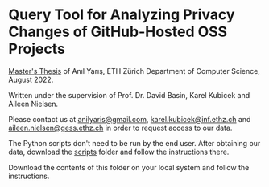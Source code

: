 # Query Tool for Analyzing Privacy Changes of GitHub-Hosted OSS Projects

[Master's Thesis](./Anil%20Yaris%20-%20Thesis.pdf) of Anıl Yarış, ETH Zürich Department of Computer Science, August 2022.

Written under the supervision of Prof. Dr. David Basin, Karel Kubicek and Aileen Nielsen.

Please contact us at anilyaris@gmail.com, karel.kubicek@inf.ethz.ch and aileen.nielsen@gess.ethz.ch in order to request access to our data.

The Python scripts don't need to be run by the end user. After obtaining our data, download the [scripts](./scripts) folder and follow the instructions there.

Download the contents of this folder on your local system and follow the instructions.
